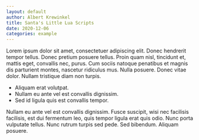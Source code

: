 ```yaml
---
layout: default
author: Albert Krewinkel
title: Santa's Little Lua Scripts
date: 2020-12-06
categories: example
---
```


Lorem ipsum dolor sit amet, consectetuer adipiscing elit. Donec
hendrerit tempor tellus. Donec pretium posuere tellus. Proin quam nisl,
tincidunt et, mattis eget, convallis nec, purus. Cum sociis natoque
penatibus et magnis dis parturient montes, nascetur ridiculus mus. Nulla
posuere. Donec vitae dolor. Nullam tristique diam non turpis.

* Aliquam erat volutpat.
* Nullam eu ante vel est convallis dignissim.
* Sed id ligula quis est convallis tempor.

Nullam eu ante vel est convallis dignissim. Fusce suscipit, wisi nec
facilisis facilisis, est dui fermentum leo, quis tempor ligula erat quis
odio. Nunc porta vulputate tellus. Nunc rutrum turpis sed pede. Sed
bibendum. Aliquam posuere.
